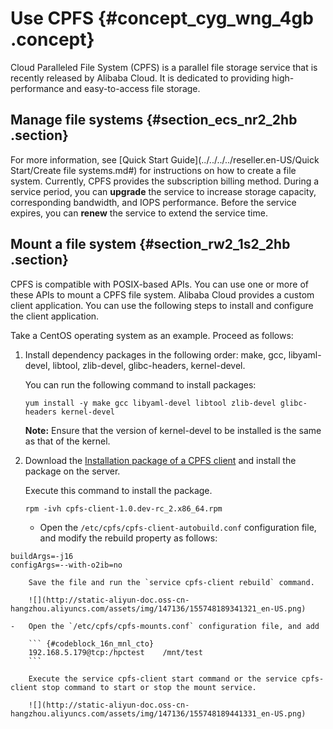 # Use CPFS {#concept_cyg_wng_4gb .concept}

Cloud Paralleled File System \(CPFS\) is a parallel file storage service that is recently released by Alibaba Cloud. It is dedicated to providing high-performance and easy-to-access file storage.

## Manage file systems {#section_ecs_nr2_2hb .section}

For more information, see [Quick Start Guide](../../../../reseller.en-US/Quick Start/Create file systems.md#) for instructions on how to create a file system. Currently, CPFS provides the subscription billing method. During a service period, you can **upgrade** the service to increase storage capacity, corresponding bandwidth, and IOPS performance. Before the service expires, you can **renew** the service to extend the service time.

## Mount a file system {#section_rw2_1s2_2hb .section}

CPFS is compatible with POSIX-based APIs. You can use one or more of these APIs to mount a CPFS file system. Alibaba Cloud provides a custom client application. You can use the following steps to install and configure the client application.

Take a CentOS operating system as an example. Proceed as follows:

1.  Install dependency packages in the following order: make, gcc, libyaml-devel, libtool, zlib-devel, glibc-headers, kernel-devel.

    You can run the following command to install packages:

    ```
    yum install -y make gcc libyaml-devel libtool zlib-devel glibc-headers kernel-devel
    ```

    **Note:** Ensure that the version of kernel-devel to be installed is the same as that of the kernel.

2.  Download the [Installation package of a CPFS client](http://docs-aliyun.cn-hangzhou.oss.aliyun-inc.com/assets/attach/108096/cn_zh/1553564531232/cpfs-client-1.2.1-centos.x86_64.rpm) and install the package on the server.

    Execute this command to install the package.

    ```
    rpm -ivh cpfs-client-1.0.dev-rc_2.x86_64.rpm
    ```

    -   Open the `/etc/cpfs/cpfs-client-autobuild.conf` configuration file, and modify the rebuild property as follows:

```
buildArgs=-j16
configArgs=--with-o2ib=no
```

        Save the file and run the `service cpfs-client rebuild` command.

        ![](http://static-aliyun-doc.oss-cn-hangzhou.aliyuncs.com/assets/img/147136/155748189341321_en-US.png)

    -   Open the `/etc/cpfs/cpfs-mounts.conf` configuration file, and add

        ``` {#codeblock_16n_mnl_cto}
        192.168.5.179@tcp:/hpctest    /mnt/test
        ```

        Execute the service cpfs-client start command or the service cpfs-client stop command to start or stop the mount service.

        ![](http://static-aliyun-doc.oss-cn-hangzhou.aliyuncs.com/assets/img/147136/155748189441331_en-US.png)



